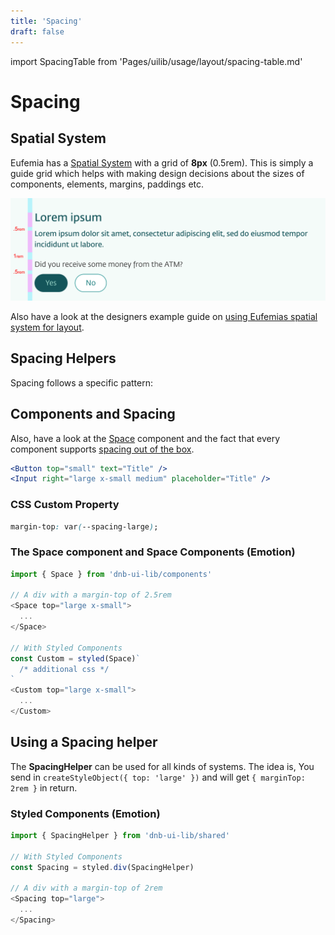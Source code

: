 ```yaml
---
title: 'Spacing'
draft: false
---
```


import SpacingTable from 'Pages/uilib/usage/layout/spacing-table.md'

# Spacing

## Spatial System

Eufemia has a [Spatial System](/quickguide-designer/spatial-system) with a grid of **8px** (0.5rem). This is simply a guide grid which helps with making design decisions about the sizes of components, elements, margins, paddings etc.

![UX layout spacing](../assets/ux-layout-spacing.png)

Also have a look at the designers example guide on [using Eufemias spatial system for layout](!/quickguide-designer/inspiration#using-eufemias-spatial-system-for-layout).

## Spacing Helpers

Spacing follows a specific pattern:

<SpacingTable />

## Components and Spacing

Also, have a look at the [Space](/uilib/components/space) component and the fact that every component supports [spacing out of the box](/uilib/components/space#components-and-spacing).

```jsx
<Button top="small" text="Title" />
<Input right="large x-small medium" placeholder="Title" />
```

### CSS Custom Property

```css
margin-top: var(--spacing-large);
```

### The Space component and Space Components (Emotion)

```js
import { Space } from 'dnb-ui-lib/components'

// A div with a margin-top of 2.5rem
<Space top="large x-small">
  ...
</Space>

// With Styled Components
const Custom = styled(Space)`
  /* additional css */
`
<Custom top="large x-small">
  ...
</Custom>
```

## Using a Spacing helper

The **SpacingHelper** can be used for all kinds of systems.
The idea is, You send in `createStyleObject({ top: 'large' })` and will get `{ marginTop: 2rem }` in return.

### Styled Components (Emotion)

```js
import { SpacingHelper } from 'dnb-ui-lib/shared'

// With Styled Components
const Spacing = styled.div(SpacingHelper)

// A div with a margin-top of 2rem
<Spacing top="large">
  ...
</Spacing>
```

